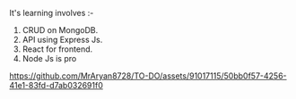 It's learning involves :-
1. CRUD on MongoDB.
2. API using Express Js.
3. React for frontend.
4. Node Js is pro

https://github.com/MrAryan8728/TO-DO/assets/91017115/50bb0f57-4256-41e1-83fd-d7ab032691f0


